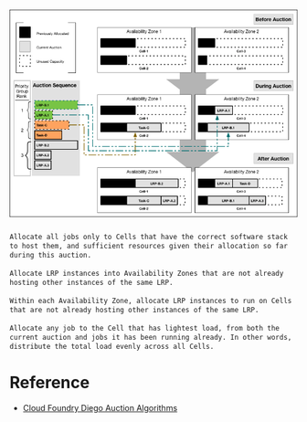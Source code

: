 

# ![Cloud Foundry Deigo Auction Algorithms](diego-auction-process.png)

```
Allocate all jobs only to Cells that have the correct software stack to host them, and sufficient resources given their allocation so far during this auction.

Allocate LRP instances into Availability Zones that are not already hosting other instances of the same LRP.

Within each Availability Zone, allocate LRP instances to run on Cells that are not already hosting other instances of the same LRP.

Allocate any job to the Cell that has lightest load, from both the current auction and jobs it has been running already. In other words, distribute the total load evenly across all Cells.
```

# Reference
*  [Cloud Foundry Diego Auction Algorithms](https://docs.cloudfoundry.org/concepts/diego/diego-auction.html)